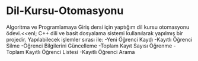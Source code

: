 # Dil-Kursu-Otomasyonu
Algoritma ve Programlamaya Giriş dersi için yaptığım dil kursu otomasyonu ödevi.<<enl;
C++ dili ve basit dosyalama sistemi kullanılarak yapılmış bir projedir.
Yapılabilecek işlemler sırası ile:
-Yeni Öğrenci Kaydı 
-Kayıtlı Öğrenci Silme
-Öğrenci Bilgilerini Güncelleme
-Toplam Kayıt Sayısı Öğrenme
-Toplam Kayıtlı Öğrenci Listesi
-Kayıtlı Öğrenci Arama
